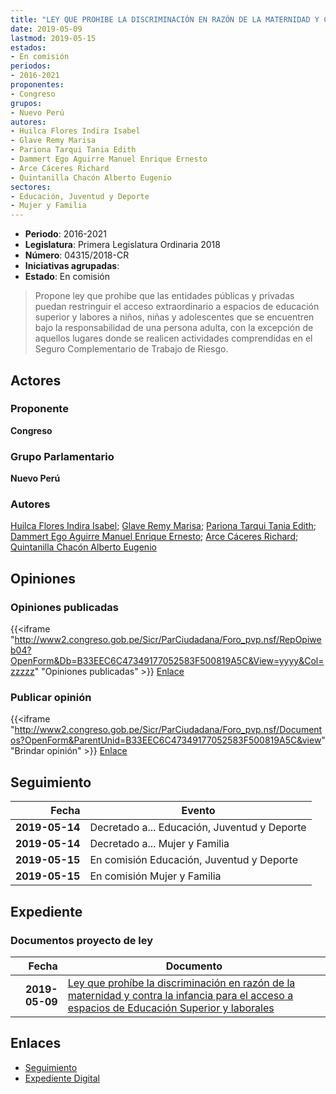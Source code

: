 ```yaml
---
title: "LEY QUE PROHIBE LA DISCRIMINACIÓN EN RAZÓN DE LA MATERNIDAD Y CONTRA LA INFANCIA PARA EL ACCESO A ESPACIOS DE EDUCACIÓN SUPERIOR Y LABORALES"
date: 2019-05-09
lastmod: 2019-05-15
estados:
- En comisión
periodos:
- 2016-2021
proponentes:
- Congreso
grupos:
- Nuevo Perú
autores:
- Huilca Flores Indira Isabel
- Glave Remy Marisa
- Pariona Tarqui Tania Edith
- Dammert Ego Aguirre Manuel Enrique Ernesto
- Arce Cáceres Richard
- Quintanilla Chacón Alberto Eugenio
sectores:
- Educación, Juventud y Deporte
- Mujer y Familia
---
```

- **Periodo**: 2016-2021
- **Legislatura**: Primera Legislatura Ordinaria 2018
- **Número**: 04315/2018-CR
- **Iniciativas agrupadas**: 
- **Estado**: En comisión

> Propone ley que prohibe que las entidades públicas y privadas puedan restringuir el acceso extraordinario a espacios de educación superior y labores a niños, niñas y adolescentes que se encuentren bajo la responsabilidad de una persona adulta, con la excepción de aquellos lugares donde se realicen actividades comprendidas en el Seguro Complementario de Trabajo de Riesgo.


## Actores

### Proponente

**Congreso**

### Grupo Parlamentario

**Nuevo Perú**

### Autores

[Huilca Flores Indira Isabel](mailto:mailto:ihuilca@congreso.gob.pe); [Glave Remy Marisa](mailto:mailto:mglave@congreso.gob.pe); [Pariona Tarqui Tania Edith](mailto:mailto:tpariona@congreso.gob.pe); [Dammert Ego Aguirre Manuel Enrique Ernesto](mailto:mailto:mdammert@congreso.gob.pe); [Arce Cáceres Richard](mailto:mailto:rarce@congreso.gob.pe); [Quintanilla Chacón Alberto Eugenio](mailto:mailto:aquintanilla@congreso.gob.pe)

## Opiniones

### Opiniones publicadas

{{<iframe "http://www2.congreso.gob.pe/Sicr/ParCiudadana/Foro_pvp.nsf/RepOpiweb04?OpenForm&Db=B33EEC6C47349177052583F500819A5C&View=yyyy&Col=zzzzz" "Opiniones publicadas" >}}
[Enlace](http://www2.congreso.gob.pe/Sicr/ParCiudadana/Foro_pvp.nsf/RepOpiweb04?OpenForm&Db=B33EEC6C47349177052583F500819A5C&View=yyyy&Col=zzzzz)

### Publicar opinión

{{<iframe "http://www2.congreso.gob.pe/Sicr/ParCiudadana/Foro_pvp.nsf/Documentos?OpenForm&ParentUnid=B33EEC6C47349177052583F500819A5C&view" "Brindar opinión" >}}
[Enlace](http://www2.congreso.gob.pe/Sicr/ParCiudadana/Foro_pvp.nsf/Documentos?OpenForm&ParentUnid=B33EEC6C47349177052583F500819A5C&view)


## Seguimiento

| Fecha | Evento |
|------:|--------|
| **2019-05-14** | Decretado a... Educación, Juventud y Deporte |
| **2019-05-14** | Decretado a... Mujer y Familia |
| **2019-05-15** | En comisión Educación, Juventud y Deporte |
| **2019-05-15** | En comisión Mujer y Familia |

## Expediente

### Documentos proyecto de ley

| Fecha | Documento |
|------:|-----------|
| **2019-05-09** | [Ley que prohíbe la discriminación en razón de la maternidad y contra la infancia para el acceso a espacios de Educación Superior y laborales](http://www.leyes.congreso.gob.pe/Documentos/2016_2021/Proyectos_de_Ley_y_de_Resoluciones_Legislativas/PL0431520190509.pdf) |

## Enlaces

- [Seguimiento](http://www2.congreso.gob.pe/Sicr/TraDocEstProc/CLProLey2016.nsf/f7fff46988ca05b1052578e100829cc7/7fcfcfa965bb0be1052583f5007dd074?OpenDocument)
- [Expediente Digital](http://www2.congreso.gob.pe/Sicr/TraDocEstProc/CLProLey2016.nsf/f7fff46988ca05b1052578e100829cc7/7fcfcfa965bb0be1052583f5007dd074?OpenDocument&Click=05257FB7005EB655.eb71d0cf91d8294e05256cdf006b5706/$Body/0.1C6C)

